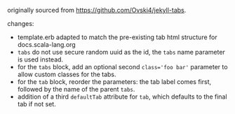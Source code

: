 originally sourced from https://github.com/Ovski4/jekyll-tabs.

changes:
- template.erb adapted to match the pre-existing tab html structure for docs.scala-lang.org
- `tabs` do not use secure random uuid as the id, the `tabs` name parameter is used instead.
- for the `tabs` block, add an optional second `class='foo bar'` parameter to allow custom classes for the tabs.
- for the `tab` block, reorder the parameters: the tab label comes first, followed by the name of the parent `tabs`.
- addition of a third `defaultTab` attribute for `tab`, which defaults to the final tab if not set.
